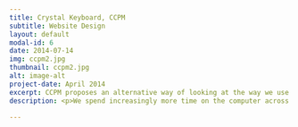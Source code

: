 ```yaml
---
title: Crystal Keyboard, CCPM
subtitle: Website Design
layout: default
modal-id: 6
date: 2014-07-14
img: ccpm2.jpg
thumbnail: ccpm2.jpg
alt: image-alt
project-date: April 2014
excerpt: CCPM proposes an alternative way of looking at the way we use the devices we rely on the most. What if the the energy we expend and “waste” can be harvested and stored into a battery for later use? Could these typing-powered batteries then be treated as designed objects with their own narratives and sentimental purposes?
description: <p>We spend increasingly more time on the computer across the globe, using the keyboard as one of the main modes of interaction between ourselves and the rest of the world. CCPM proposes an alternative way of looking at the way we use the devices we rely on the most. What if the the energy we expend and “waste” can be harvested and stored into a battery for later use? Could these typing-powered batteries then be treated as designed objects with their own narratives and sentimental purposes?</p><p><h4>Human Energy Harvesting</h4></p><p>Energy harvesting is a term used to describe the process by which electric power could be extracted from ambient sources. This technique has its drawbacks in that its sources are usually only capable of generating low and unpredictable amounts of power. I focused primarily on harvesting energy generated by human motion. Other methods include harvesting from natural light, radio-frequency radiation and thermal gradients.</p><p>Currently, applications already exist which use motion and vibration to generate enough power for devices with varying power needs. The most successful of these involves the use of rotary motor mechanisms, whether they be taking advantage of pedal power on a bicycle, or attached to a pair of sneakers. So far, harvesting a useful amount of energy from these motions have required the mounting of uncomfortable and clunky mechanisms onto pre-existing consumer items such as <a href="http://resenv.media.mit.edu/power.html" target="_blank">shoes</a>. On the other end of the spectrum, piezoelectric materials can be used to generate just enough energy to run low-power and ultra low-power devices such as hearing aids, lasers and micro controllers. Harvesting from ambient vibration requires working with the piezoelectricity of different natural materials. An initial goal was to try and explore systems which allowed their users to generate small amounts of power naturally and slowly. I did not want them to change how they interacted with the device.</p><p><img src="img/portfolio/cooking-crystals2.jpg"></p><p><h4>Piezoelectricity and Rochelle Salt</h4></p><p>The piezoelectricity was first noticed by the Curie brothers in the 1880s. It was discovered that certain materials such as crystals, bone, and silk produce electric charge when squeezed or struck. Since then the technology has used in applications ranging from the facilitation of pressure sensing applications to microphones. I chose to test the piezoelectric effect with potassium sodium tartrate, also known as Rochelle salt. Instead of working with lab-tested and commercially produced piezo ceramics and film tabs, I decided to try and grow my own Rochelle salt crystals for the first time. Rochelle salt has material limitations which makes it hard to incorporate into electronics because of the following reasons.</p><p>it generates a low AC current which would need to be converted to DC current before it could be used, the crystal as salt which has a liquid state if its environment is hot and humid enough, and the crystal itself with has certain polarities in its orientation.</p><p>The first issue became the main focus of my project. From my research, solving it requires a highly intricate and calculated circuit which will rectify the AC current and turn it into DC current, store the energy, set a threshold for when the energy can be released, and finally, release it when the previous demands have been met.</p><p><img src="img/portfolio/ccpm.jpg"></p><p><h4>Interfacing the Keyboard</h4></p><p>The keyboard is the most accessible way we communicate with computers. The mastery of this interface is stressed at a young age from elementary school onwards, and is even a qualification for securing a career. The speed and accuracy in which it can be operated has become the symbol of efficiency. Interfacing the keyboard with piezoelectric materials presents a consistent and dependable way of getting the intended results. Skilled typists average at about 120 words per minute while the average office- worker may be fine with 60-70. Fast typing on a QWERTY keyboard may generate up to 19 milliwatts per second. Multiply that by the number of hours the average office worker spends in front of the computer, and there may be just enough power to be harvested, stored, and used to power everyday devices. For a certain sedentary demographic, there is no other surface that the body comes into repeated contact with more than our keyboards- if we are to shorten our lifespans by sitting and typing too much, why not create some alternative batteries at the same time?</p> 

---
```


